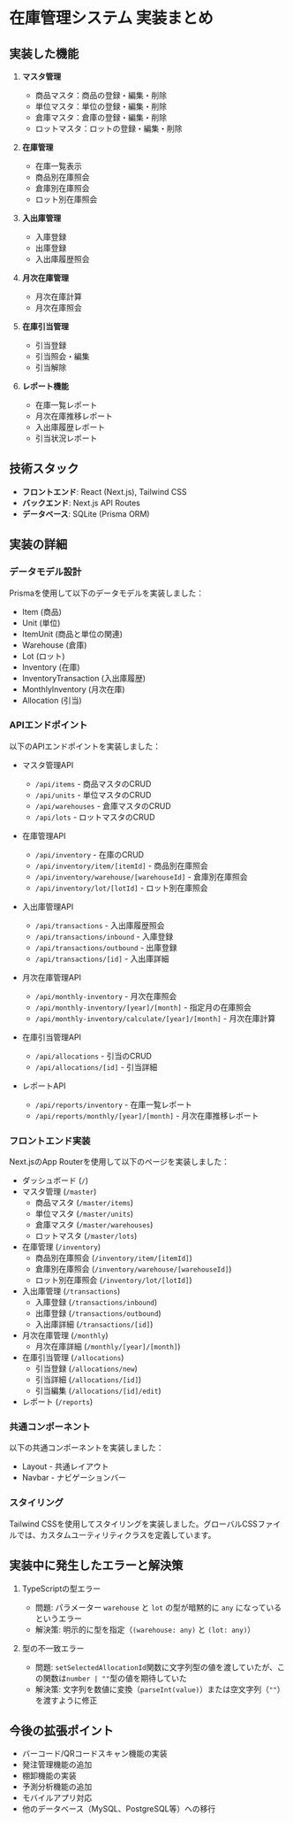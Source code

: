 # 在庫管理システム 実装まとめ

## 実装した機能

1. **マスタ管理**
   - 商品マスタ：商品の登録・編集・削除
   - 単位マスタ：単位の登録・編集・削除
   - 倉庫マスタ：倉庫の登録・編集・削除
   - ロットマスタ：ロットの登録・編集・削除

2. **在庫管理**
   - 在庫一覧表示
   - 商品別在庫照会
   - 倉庫別在庫照会
   - ロット別在庫照会

3. **入出庫管理**
   - 入庫登録
   - 出庫登録
   - 入出庫履歴照会

4. **月次在庫管理**
   - 月次在庫計算
   - 月次在庫照会

5. **在庫引当管理**
   - 引当登録
   - 引当照会・編集
   - 引当解除

6. **レポート機能**
   - 在庫一覧レポート
   - 月次在庫推移レポート
   - 入出庫履歴レポート
   - 引当状況レポート

## 技術スタック

- **フロントエンド**: React (Next.js), Tailwind CSS
- **バックエンド**: Next.js API Routes
- **データベース**: SQLite (Prisma ORM)

## 実装の詳細

### データモデル設計

Prismaを使用して以下のデータモデルを実装しました：

- Item (商品)
- Unit (単位)
- ItemUnit (商品と単位の関連)
- Warehouse (倉庫)
- Lot (ロット)
- Inventory (在庫)
- InventoryTransaction (入出庫履歴)
- MonthlyInventory (月次在庫)
- Allocation (引当)

### APIエンドポイント

以下のAPIエンドポイントを実装しました：

- マスタ管理API
  - `/api/items` - 商品マスタのCRUD
  - `/api/units` - 単位マスタのCRUD
  - `/api/warehouses` - 倉庫マスタのCRUD
  - `/api/lots` - ロットマスタのCRUD

- 在庫管理API
  - `/api/inventory` - 在庫のCRUD
  - `/api/inventory/item/[itemId]` - 商品別在庫照会
  - `/api/inventory/warehouse/[warehouseId]` - 倉庫別在庫照会
  - `/api/inventory/lot/[lotId]` - ロット別在庫照会

- 入出庫管理API
  - `/api/transactions` - 入出庫履歴照会
  - `/api/transactions/inbound` - 入庫登録
  - `/api/transactions/outbound` - 出庫登録
  - `/api/transactions/[id]` - 入出庫詳細

- 月次在庫管理API
  - `/api/monthly-inventory` - 月次在庫照会
  - `/api/monthly-inventory/[year]/[month]` - 指定月の在庫照会
  - `/api/monthly-inventory/calculate/[year]/[month]` - 月次在庫計算

- 在庫引当管理API
  - `/api/allocations` - 引当のCRUD
  - `/api/allocations/[id]` - 引当詳細

- レポートAPI
  - `/api/reports/inventory` - 在庫一覧レポート
  - `/api/reports/monthly/[year]/[month]` - 月次在庫推移レポート

### フロントエンド実装

Next.jsのApp Routerを使用して以下のページを実装しました：

- ダッシュボード (`/`)
- マスタ管理 (`/master`)
  - 商品マスタ (`/master/items`)
  - 単位マスタ (`/master/units`)
  - 倉庫マスタ (`/master/warehouses`)
  - ロットマスタ (`/master/lots`)
- 在庫管理 (`/inventory`)
  - 商品別在庫照会 (`/inventory/item/[itemId]`)
  - 倉庫別在庫照会 (`/inventory/warehouse/[warehouseId]`)
  - ロット別在庫照会 (`/inventory/lot/[lotId]`)
- 入出庫管理 (`/transactions`)
  - 入庫登録 (`/transactions/inbound`)
  - 出庫登録 (`/transactions/outbound`)
  - 入出庫詳細 (`/transactions/[id]`)
- 月次在庫管理 (`/monthly`)
  - 月次在庫詳細 (`/monthly/[year]/[month]`)
- 在庫引当管理 (`/allocations`)
  - 引当登録 (`/allocations/new`)
  - 引当詳細 (`/allocations/[id]`)
  - 引当編集 (`/allocations/[id]/edit`)
- レポート (`/reports`)

### 共通コンポーネント

以下の共通コンポーネントを実装しました：

- Layout - 共通レイアウト
- Navbar - ナビゲーションバー

### スタイリング

Tailwind CSSを使用してスタイリングを実装しました。グローバルCSSファイルでは、カスタムユーティリティクラスを定義しています。

## 実装中に発生したエラーと解決策

1. TypeScriptの型エラー
   - 問題: パラメーター `warehouse` と `lot` の型が暗黙的に `any` になっているというエラー
   - 解決策: 明示的に型を指定（`(warehouse: any)` と `(lot: any)`）

2. 型の不一致エラー
   - 問題: `setSelectedAllocationId`関数に文字列型の値を渡していたが、この関数は`number | ""`型の値を期待していた
   - 解決策: 文字列を数値に変換（`parseInt(value)`）または空文字列（`""`）を渡すように修正

## 今後の拡張ポイント

- バーコード/QRコードスキャン機能の実装
- 発注管理機能の追加
- 棚卸機能の実装
- 予測分析機能の追加
- モバイルアプリ対応
- 他のデータベース（MySQL、PostgreSQL等）への移行